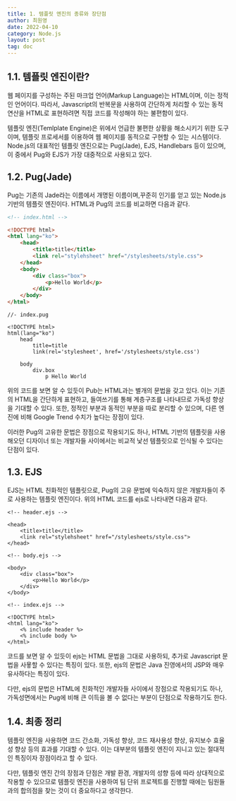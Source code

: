 ```yaml
---
title: 1. 템플릿 엔진의 종류와 장단점
author: 최원영
date: 2022-04-10
category: Node.js
layout: post
tag: doc
---
```


## 1.1. 템플릿 엔진이란?

웹 페이지를 구성하는 주된 마크업 언어(Markup Language)는 HTML이며, 이는 정적인 언어이다. 따라서, Javascript의 반복문을 사용하여 간단하게 처리할 수 있는 동적 연산을 HTML로 표현하려면 직접 코드를 작성해야 하는 불편함이 있다.

템플릿 엔진(Temlplate Engine)은 위에서 언급한 불편한 상황을 해소시키기 위한 도구이며, 템플릿 프로세서를 이용하여 웹 페이지를 동적으로 구현할 수 있는 시스템이다. Node.js의 대표적인 템플릿 엔진으로는 Pug(Jade), EJS, Handlebars 등이 있으며, 이 중에서 Pug와 EJS가 가장 대중적으로 사용되고 있다.

## 1.2. Pug(Jade)

Pug는 기존의 Jade라는 이름에서 개명된 이름이며,꾸준히 인기를 얻고 있는 Node.js 기반의 템플릿 엔진이다. HTML과 Pug의 코드를 비교하면 다음과 같다.

```html
<!-- index.html -->

<!DOCTYPE html>
<html lang="ko">
    <head>
        <title>title</title>
        <link rel="stylehsheet" href="/stylesheets/style.css">
    </head>
    <body>
        <div class="box">
            <p>Hello World</p>
        </div>
    </body>
</html>
```

```pug
//- index.pug

<!DOCTYPE html>
html(lang="ko")
    head
        title=title
        link(rel='stylesheet', href='/stylesheets/style.css')

    body
        div.box
            p Hello World
```

위의 코드를 보면 알 수 있듯이 Pub는 HTML과는 별개의 문법을 갖고 있다. 이는 기존의 HTML을 간단하게 표현하고, 들여쓰기를 통해 계층구조를 나타내므로 가독성 향상을 기대할 수 있다. 또한, 정적인 부분과 동적인 부분을 따로 분리할 수 있으며, 다른 엔진에 비해 Google Trend 수치가 높다는 장점이 있다.

이러한 Pug의 고유한 문법은 장점으로 작용되기도 하나, HTML 기반의 템플릿을 사용해오던 디자이너 또는 개발자들 사이에서는 비교적 낯선 템플릿으로 인식될 수 있다는 단점이 있다.

## 1.3. EJS

EJS는 HTML 친화적인 템플릿으로, Pug의 고유 문법에 익숙하지 않은 개발자들이 주로 사용하는 템플릿 엔진이다. 위의 HTML 코드를 ejs로 나타내면 다음과 같다.

```ejs
<!-- header.ejs -->

<head>
    <title>title</title>
    <link rel="stylehsheet" href="/stylesheets/style.css">
</head>
```

```ejs
<!-- body.ejs -->

<body>
    <div class="box">
        <p>Hello World</p>
    </div>
</body>
```

```ejs
<!-- index.ejs -->

<!DOCTYPE html>
<html lang="ko">
    <% include header %>
    <% include body %>
</html>
```

코드를 보면 알 수 있듯이 ejs는 HTML 문법을 그대로 사용하되, 추가로 Javascript 문법을 사욯할 수 있다는 특징이 있다. 또한, ejs의 문법은 Java 진영에서의 JSP와 매우 유사하다는 특징이 있다.

다만, ejs의 문법은 HTML에 친화적인 개발자들 사이에서 장점으로 작용되기도 하나, 가독성면에서는 Pug에 비해 큰 이득을 볼 수 없다는 부분이 단점으로 작용하기도 한다.

## 1.4. 최종 정리

템플릿 엔진을 사용하면 코드 간소화, 가독성 향상, 코드 재사용성 향상, 유지보수 효율성 향상 등의 효과를 기대할 수 있다. 이는 대부분의 템플릿 엔진이 지니고 있는 절대적인 특징이자 장점이라고 할 수 있다.

다만, 템플릿 엔진 간의 장점과 단점은 개발 환경, 개발자의 성향 등에 따라 상대적으로 작용할 수 있으므로 템플릿 엔진을 사용하여 팀 단위 프로젝트를 진행할 때에는 팀원들과의 합의점을 찾는 것이 더 중요하다고 생각한다.